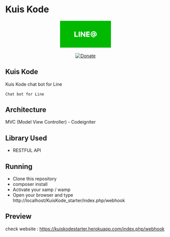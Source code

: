 # Kuis Kode
<p align="center"><img src="https://raw.githubusercontent.com/kahell/ephicakes/master/assets/img/line_logo.png" width="160"></p>
<p align="center">
<a href="#" rel="nofollow"><img src="https://camo.githubusercontent.com/aa6cd44c832344c7b6e5edfc8524c46d4bec971b/68747470733a2f2f696d672e736869656c64732e696f2f62616467652f446f6e6174652d50617950616c2d677265656e2e7376673f6d61784167653d363030" alt="Donate" data-canonical-src="https://img.shields.io/badge/Donate-PayPal-green.svg?maxAge=600" style="max-width:100%;"></a>
</p>

## Kuis Kode
Kuis Kode chat bot for Line
```
Chat bot for Line
```
## Architecture
MVC (Model View Controller) - Codeigniter

## Library Used
- RESTFUL API

## Running
- Clone this repository
- composer install
- Activate your xamp / wamp
- Open your browser and type http://localhost/KuisKode_starter/index.php/webhook

## Preview
check website : https://kuiskodestarter.herokuapp.com/index.php/webhook
